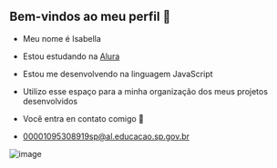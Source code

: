 ## Bem-vindos ao meu perfil 🩷

- Meu nome é Isabella

- Estou estudando na [Alura](https://www.alura.com.br)
- Estou me desenvolvendo na linguagem JavaScript
- Utilizo esse espaço para a minha organização dos meus projetos desenvolvidos

- Você entra en contato comigo 🐖

- 00001095308919sp@al.educacao.sp.gov.br


![image](https://github.com/user-attachments/assets/2c65e2e8-0c76-4763-8700-2d588d339984)


